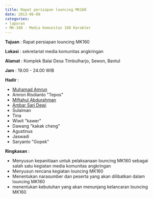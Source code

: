 ```yaml
---
title: Rapat persiapan louncing MK160
date: 2013-06-09
categories:
- laporan
- MK-160 - Media Komunitas 160 Karakter
---
```



**Tujuan** : Rapat persiapan louncing MK160

**Lokasi** : sekretariat media komunitas angkringan 

**Alamat** : Komplek Balai Desa Timbulharjo, Sewon, Bantul 

**Jam** : 19.00 - 24.00 WIB 

**Hadir** :
* [Muhamad Amrun](http://wiki.ciptamedia.org/wiki/Muhamad_Amrun)
* Amron Risdianto "Tepos"
* [Miftahul Abdurahman](http://wiki.ciptamedia.org/wiki/Miftahul_Abdurrakhman)
* [Ambar Sari Dewi](http://wiki.ciptamedia.org/wiki/Ambar_Sari_Dewi)
* Sulaiman
* Tina
* Wiwit "kawer" 
* Dawang "kakak cheng"
* Agustinus
* Jaswadi
* Saryanto "Gopek"

**Ringkasan** :
* Menyusun kepanitiaan untuk pelaksanaan louncing MK160 sebagai salah satu kegiatan media komunitas angkringan
* Menyusun rencana kegiatan louncing MK160
* Menentukan narasumber dan peserta yang akan dilibatkan dalam louncing MK160
* menentukan kebutuhan yang akan menunjang kelancaran louncing MK160
